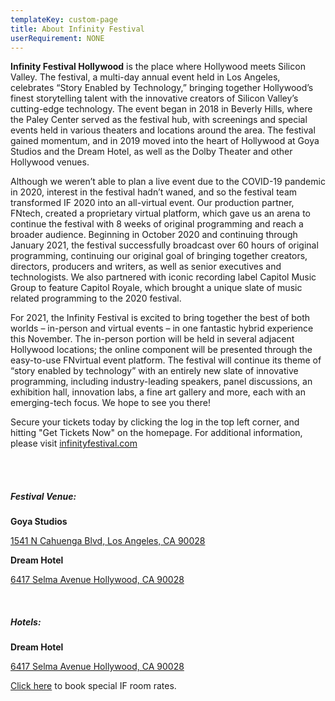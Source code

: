 ```yaml
---
templateKey: custom-page
title: About Infinity Festival
userRequirement: NONE
---
```

**Infinity Festival Hollywood** is the place where Hollywood meets Silicon Valley. The festival, a multi-day annual event held in Los Angeles, celebrates “Story Enabled by Technology,” bringing together Hollywood’s finest storytelling talent with the innovative creators of Silicon Valley’s cutting-edge technology. The event began in 2018 in Beverly Hills, where the Paley Center served as the festival hub, with screenings and special events held in various theaters and locations around the area. The festival gained momentum, and in 2019 moved into the heart of Hollywood at Goya Studios and the Dream Hotel, as well as the Dolby Theater and other Hollywood venues. 

Although we weren’t able to plan a live event due to the COVID-19 pandemic in 2020, interest in the festival hadn’t waned, and so the festival team transformed IF 2020 into an all-virtual event. Our production partner, FNtech, created a proprietary virtual platform, which gave us an arena to continue the festival with 8 weeks of original programming and reach a broader audience. Beginning in October 2020 and continuing through January 2021, the festival successfully broadcast over 60 hours of original programming, continuing our original goal of bringing together creators, directors, producers and writers, as well as senior executives and technologists. We also partnered with iconic recording label Capitol Music Group to feature Capitol Royale, which brought a unique slate of music related programming to the 2020 festival.

For 2021, the Infinity Festival is excited to bring together the best of both worlds – in-person and virtual events – in one fantastic hybrid experience this November. The in-person portion will be held in several adjacent Hollywood locations; the online component will be presented through the easy-to-use FNvirtual event platform. The festival will continue its theme of “story enabled by technology” with an entirely new slate of innovative programming, including industry-leading speakers, panel discussions, an exhibition hall, innovation labs, a fine art gallery and more, each with an emerging-tech focus. We hope to see you there!

Secure your tickets today by clicking the log in the top left corner, and hitting "Get Tickets Now" on the homepage. For additional information, please visit <a href="https://www.infinityfestival.com" target="_blank">infinityfestival.com</a>

</br>

</br>

##### Festival Venue:

**Goya Studios**

<a href="https://www.google.se/maps/place/Goya+Studios+Sound+Stage/@34.0995434,-118.3323659,17z/data=!3m1!4b1!4m5!3m4!1s0x80c2bf3a3816ffc9:0x6b63c0db302472d7!8m2!3d34.099539!4d-118.3301825" target="_blank"> 1541 N Cahuenga Blvd, Los Angeles, CA 90028</a>

**Dream Hotel** 

<a href="https://www.google.se/maps/place/6417+Selma+Ave,+Los+Angeles,+CA+90028/@34.100152,-118.3323674,17z/data=!3m1!4b1!4m5!3m4!1s0x80c2bf3bb55a2eff:0x8997182163286899!8m2!3d34.100152!4d-118.3301787?shorturl=1" target="_blank">6417 Selma Avenue Hollywood, CA 90028</a>

</br>

##### Hotels:

**Dream Hotel** 

<a href="https://www.google.se/maps/place/6417+Selma+Ave,+Los+Angeles,+CA+90028/@34.100152,-118.3323674,17z/data=!3m1!4b1!4m5!3m4!1s0x80c2bf3bb55a2eff:0x8997182163286899!8m2!3d34.100152!4d-118.3301787?shorturl=1" target="_blank">6417 Selma Avenue Hollywood, CA 90028</a>

<a href="https://be.synxis.com/?adult=1&arrive=2021-11-03&chain=16978&child=0&currency=USD&depart=2021-11-04&hotel=66060&level=hotel&locale=en-US&promo=INFINITYFEST21&rooms=1" target="_blank">Click here</a> to book special IF room rates.